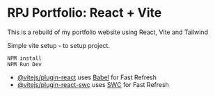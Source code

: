 # RPJ Portfolio: React + Vite

This is a rebuild of my portfolio website using React, Vite and Tailwind

Simple vite setup - to setup project.
```
NPM install
NPM Run Dev
```

- [@vitejs/plugin-react](https://github.com/vitejs/vite-plugin-react/blob/main/packages/plugin-react/README.md) uses [Babel](https://babeljs.io/) for Fast Refresh
- [@vitejs/plugin-react-swc](https://github.com/vitejs/vite-plugin-react-swc) uses [SWC](https://swc.rs/) for Fast Refresh
